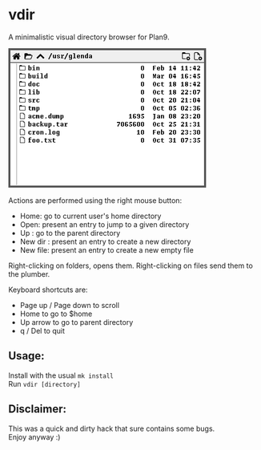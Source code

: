 vdir
=====
A minimalistic visual directory browser for Plan9.

![vdir](vdir.png)

Actions are performed using the right mouse button:
- Home: go to current user's home directory
- Open: present an entry to jump to a given directory
- Up  : go to the parent directory
- New dir : present an entry to create a new directory
- New file: present an entry to create a new empty file

Right-clicking on folders, opens them.
Right-clicking on files send them to the plumber.

Keyboard shortcuts are:
- Page up / Page down to scroll
- Home to go to $home
- Up arrow to go to parent directory
- q / Del to quit

Usage:
------
Install with the usual ``mk install``  
Run ``vdir [directory]``

Disclaimer:
-----------
This was a quick and dirty hack that sure contains some bugs.  
Enjoy anyway :)
